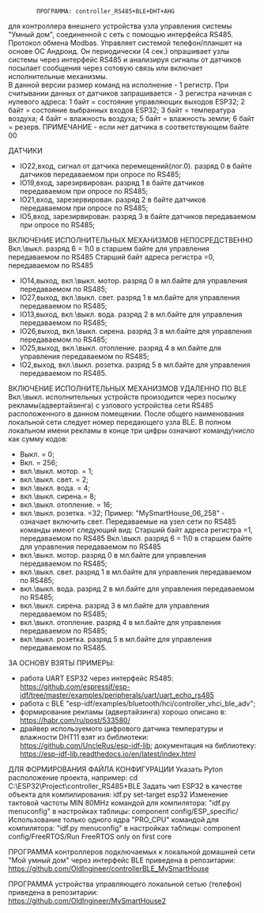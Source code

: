 			ПРОГРАММА: controller_RS485+BLE+DHT+AHG
для контроллера внешнего устройства узла управления системы "Умный дом",
соединенной с сеть с помощью интерфейса RS485. Протокол обмена Modbas.
Управляет системой телефон/планшет на основе ОС Андроид. 
Он периодически (4 сек.) опрашивает узлы системы через интерфейс RS485
и анализируя сигналы от датчиков посылает сообщения через сотовую связь
или включает исполнительные механизмы.	
В данной версии размер команд на исполнение - 1 регистр.
При считывании данных от датчиков запрашивается - 3 регистра начиная с нулевого адреса: 
1 байт = состояние управляющих выходов ESP32;
2 байт = состояние выбранных входов ESP32;
3 байт = температура воздуха;
4 байт = влажность воздуха;
5 байт = влажность земли;
6 байт = резерв.
ПРИМЕЧАНИЕ - если нет датчика в соответствующем байте 00

ДАТЧИКИ
- IO22,вход, сигнал от датчика перемещений(лог.0). 
  разряд 0 в байте датчиков передаваемом при опросе по RS485;
- IO19,вход, зарезирвирован.
  разряд 1 в байте датчиков передаваемом при опросе по RS485;
- IO21,вход, зарезервирован.
  разряд 2 в байте датчиков передаваемом при опросе по RS485;
- IO5,вход, зарезирвирован.
  разряд 3 в байте датчиков передаваемом при опросе по RS485;
	
ВКЛЮЧЕНИЕ ИСПОЛНИТЕЛЬНЫХ МЕХАНИЗМОВ НЕПОСРЕДСТВЕННО
Вкл.\выкл. разряд 6 = 1\0 в старшем байте для управления передаваемом по RS485
Старший байт адреса регистра =0, передаваемом по RS485
- IO14,выход, вкл.\выкл. мотор.
  разряд 0 в мл.байте для управления передаваемом по RS485;
- IO27,выход, вкл.\выкл. свет.
  разряд 1 в мл.байте для управления передаваемом по RS485;
- IO13,выход, вкл.\выкл. вода.
  разряд 2 в мл.байте для управления передаваемом по RS485;
- IO26,выход, вкл.\выкл. сирена.
  разряд 3 в мл.байте для управления передаваемом по RS485;
- IO25,выход, вкл.\выкл. отопление.
  разряд 4 в мл.байте для управления передаваемом по RS485;
- IO2,выход, вкл.\выкл. розетка.
  разряд 5 в мл.байте для управления передаваемом по RS485.
  
ВКЛЮЧЕНИЕ ИСПОЛНИТЕЛЬНЫХ МЕХАНИЗМОВ УДАЛЕННО ПО BLE
Вкл.\выкл. исполнительных устройств произодится через посылку рекламы(адвертайзинга)
с узлового устройства сети RS485 расположенного в данном помещении.
 После общего наименования локальной сети следует номер передающего узла BLE.
 В полном локальном имени рекламы в конце три цифры означают команду\число как сумму кодов:
- Выкл. = 0;
- Вкл. = 256;
- вкл.\выкл. мотор. = 1;
- вкл.\выкл. свет. = 2;
- вкл.\выкл. вода. = 4;
- вкл.\выкл. сирена.= 8;
- вкл.\выкл. отопление. = 16;
- вкл.\выкл. розетка. =32;
	Пример: "MySmartHouse_06_258" - означает включить свет.
Передаваемые на узел сети по RS485 команды имеют следующий вид:
Старший байт адреса регистра =1, передаваемом по RS485
Вкл.\выкл. разряд 6 = 1\0 в старшем байте для управления передаваемом по RS485
- вкл.\выкл. мотор.
  разряд 0 в мл.байте для управления передаваемом по RS485;
- вкл.\выкл. свет.
  разряд 1 в мл.байте для управления передаваемом по RS485;
- вкл.\выкл. вода.
  разряд 2 в мл.байте для управления передаваемом по RS485;
- вкл.\выкл. сирена.
  разряд 3 в мл.байте для управления передаваемом по RS485;
- вкл.\выкл. отопление.
  разряд 4 в мл.байте для управления передаваемом по RS485;
- вкл.\выкл. розетка.
  разряд 5 в мл.байте для управления передаваемом по RS485.
  
ЗА ОСНОВУ ВЗЯТЫ ПРИМЕРЫ:
- работа UART ESP32 через интерфейс RS485:
https://github.com/espressif/esp-idf/tree/master/examples/peripherals/uart/uart_echo_rs485
- работа с BLE "esp-idf/examples/bluetooth/hci/controller_vhci_ble_adv";
- формирование рекламы (адвертайзинга) хорошо описано в: https://habr.com/ru/post/533580/
- драйвер используемого цифрового датчика температуры и влажности DHT11 взят из библиотеки:
https://github.com/UncleRus/esp-idf-lib;
 документация на библиотеку:
https://esp-idf-lib.readthedocs.io/en/latest/index.html

ДЛЯ ФОРМИРОВАНИЯ ФАЙЛА КОНФИГУРАЦИИ
   Указать Pyton расположение проекта, например:
cd C:\ESP32\Project\controller_RS485+BLE
   Задать чип ESP32 в качестве объекта для компилирования:
idf.py set-target esp32
   Изменение тактовой частоты MIN 80MHz командой для компилятора:
"idf.py menuconfig" в настройках таблицы: component config/ESP_specific/
   Использование только одного ядра "PRO_CPU" командой для компилятора:
"idf.py menuconfig" в настройках таблицы:
component config/FreeRTOS/Run FreeRTOS only on first core

ПРОГРАММА контроллеров подключаемых к локальной домашней сети "Мой умный дом" через интерфейс BLE
приведена в репозитарии: https://github.com/OldIngineer/controllerBLE_MySmartHouse

ПРОГРАММА устройства управляющего локальной сетью (телефон) приведена в репозитарии:
https://github.com/OldIngineer/MySmartHouse2
